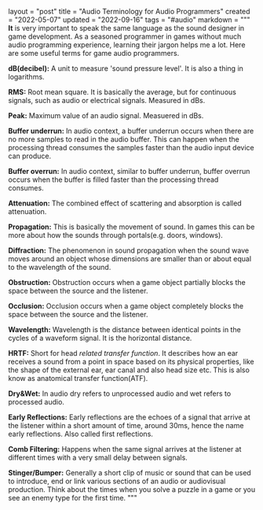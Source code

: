 layout = "post"
title = "Audio Terminology for Audio Programmers"
created = "2022-05-07"
updated = "2022-09-16"
tags = "#audio"
markdown = """
**It** is very important to speak the same language as the sound designer in game development. As a seasoned programmer in games without much audio programming experience, learning their jargon helps me a lot. Here are some useful terms for game audio programmers.

**dB(decibel):** A unit to measure 'sound pressure level'. It is also a thing in
logarithms.

**RMS:** Root mean square. It is basically the average, but for continuous
signals, such as audio or electrical signals. Measured in dBs.

**Peak:** Maximum value of an audio signal. Measuered in dBs.

**Buffer underrun:** In audio context, a buffer underrun occurs when there are no
more samples to read in the audio buffer. This can happen when the processing thread
consumes the samples faster than the audio input device can produce.

**Buffer overrun:** In audio context, similar to buffer underrun, buffer overrun occurs
when the buffer is filled faster than the processing thread consumes.

**Attenuation:** The combined effect of scattering and absorption is called attenuation.

**Propagation:** This is basically the movement of sound. In games this can be more about how the sounds through portals(e.g. doors, windows).

**Diffraction:** The phenomenon in sound propagation when the sound wave moves around an object whose dimensions are smaller than or about equal to the wavelength of the sound.

**Obstruction:** Obstruction occurs when a game object partially blocks the space between the source and the listener.

**Occlusion:** Occlusion occurs when a game object completely blocks the space between the source and the listener.

**Wavelength:** Wavelength is the distance between identical points in the cycles of a waveform signal. It is the horizontal distance.

**HRTF:** Short for head *related transfer function*. It describes how an ear receives a sound from a point in space based on its physical properties, like the shape of the external ear, ear canal and also head size etc. This is also know as anatomical transfer function(ATF).

**Dry&Wet:** In audio dry refers to unprocessed audio and wet refers to processed audio.

**Early Reflections:** Early reflections are the echoes of a signal that arrive at the listener within a short amount of time, around 30ms, hence the name early reflections. Also called first reflections.

**Comb Filtering:** Happens when the same signal arrives at the listener at different times with a very small delay between signals.

**Stinger/Bumper:** Generally a short clip of music or sound that can be used to introduce, end or link various sections of an audio or audiovisual production. Think about the times when you solve a puzzle in a game or you see an enemy type for the first time.
"""